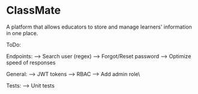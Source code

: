 # ClassMate
A platform that allows educators to store and manage learners' information in one place.

ToDo:

Endpoints:
--> Search user (regex)
--> Forgot/Reset password
--> Optimize speed of responses

General:
--> JWT tokens
--> RBAC
--> Add admin role\

Tests:
--> Unit tests
